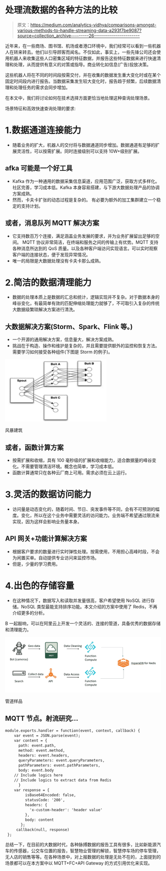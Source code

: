 # 处理流数据的各种方法的比较

> 原文：<https://medium.com/analytics-vidhya/comparisons-amongst-various-methods-to-handle-streaming-data-a293f7be9087?source=collection_archive---------26----------------------->

近年来，在一些商场、图书馆、机场或者港口环境中，我们经常可以看到一些机器人在转来转去。他们以引导顾客而闻名。不仅如此，事实上，一些先锋公司还会使用机器人来收集这些人口密集区域的特征数据，并报告这些特征数据来进行快速清理和处理，从而提供有意义的对策或指导。商业转化如信息(广告)投放决策。

这些机器人将在不同的时间段按需交付，并在收集的数据发生重大变化时或在某个固定时间段内进行报告。当数据采集发生较大变化时，报告趋于频繁，后续数据清理和处理任务的需求会同步增加。

在本文中，我们将讨论如何在技术选择方面更恰当地处理这种查询处理场景。

场景特征和高效快速查询处理的要求:

# 1.数据通道连接能力

*   随着业务的扩大，机器人的交付将与数据通道同步增加。数据通道有足够的扩展灵活性，可以按需扩展。同时连接级别可以支持 10W+级别扩展。

## afka 可能是一个好工具

*   Kafka 作为一种通用的数据采集信息渠道，应用范围广泛，获取方式多样化。社区完善，学习成本低。Kafka 本身容易搭建，与下游大数据处理产品的协调方案成熟。
*   然而，卡夫卡扩张的动态过程是复杂的。
    有必要为额外的加工集群建立一个稳定的支持计划。

## 或者，消息队列 MQTT 解决方案

*   它支持数百万个连接，满足涵盖业务发展的要求，并为业务扩展留出足够的空间。
    MQTT 协议非常简洁，在终端和服务之间的传输上有优势。MQTT 支持各种消息所达到的 QoS 质量。以及各种客户端访问实现语言。可以实时观察客户端的连接状态，便于发现异常情况。
*   唯一的局限是大数据处理没有卡夫卡那么成熟。

# 2.简洁的数据清理能力

*   数据的处理本质上是数据的汇总和统计，逻辑实现并不复杂。对于数据本身的峰谷变化，有最简单有效的匹配伸缩处理能力就够了，不可取引入复杂的传统大数据级繁琐解决方案进行清洗。

## 大数据解决方案(Storm、Spark、Flink 等。)

*   一个开源的通用解决方案，信息量大，解决方案成熟。
*   挑战在于构造、操作和维护是复杂的，并且需要提供额外的监控和恢复方法。需要学习如何接受各种组件(下图是 Storm 的例子)。

![](img/aeb8d8501b98ac230e14d6520f29170b.png)

风暴建筑

## 或者，函数计算方案

*   按需扩展和收缩，具有 100 毫秒级的扩展和收缩能力，适合数据量的峰谷变化。不需要管理清洁环境。概念也简单，学习成本低。
*   函数计算通常只在各种云厂商上可用。需求必须在云上运行。

# 3.灵活的数据访问能力

*   访问量是动态变化的，随着时间、节日、突发事件等不同，会有不可预测的幅度。变化，所以在这个业务中需要灵活的访问能力。业务端不希望通过限流来实现，因为这样会影响业务量本身。

## API 网关+功能计算解决方案

*   根据客户要求的数量进行实时弹性处理。按需使用，不用担心高峰时段，不会为闲置买单。自动提供专业访问来监控市场。
*   但是，少量的学习费用。

# 4.出色的存储容量

*   在这种情况下，数据写入和读取并发量很高，客户希望使用 NoSQL 进行存储。NoSQL 类型最能支持排序功能。本文介绍的方案中使用了 Redis，不再介绍更多的分析。

B 一起敲响，可以在阿里云上开发一个灵活的、连接的管道，具备优秀的数据存储和清理能力。

![](img/c4ae2f2abfc871d9cae438f1fcbae92b.png)

管道样品

## MQTT 节点。射流研究…

```
module.exports.handler = function(event, context, callback) { 
    var event = JSON.parse(event);
    var content = {
      path: event.path,
      method: event.method,
      headers: event.headers,
      queryParameters: event.queryParameters,
      pathParameters: event.pathParameters,
      body: event.body
    // Include logics here
    // Include logics to extract data from Redis
      }
    var response = {
         isBase64Encoded: false,
         statusCode: '200',
         headers: {
           'x-custom-header': 'header value'
         },
         body: content
       };
     callback(null, response)
 };
```

总结一下，在目前的大数据时代，各种脉搏数据的报告工具有很多，比如新能源汽车的传感器，公交车位置的报告，智慧物业管理的解锁，智慧停车场的停车管理，无人店的销售等等。在各种场景中，对上报数据的处理是无处不在的，上面提到的场景都可以在本方案中以 MQTT+FC+API Gateway 的方式引用优化来实现。